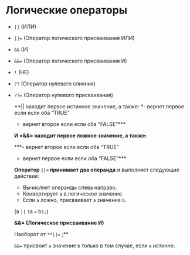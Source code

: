# Логические операторы

- `||` (ИЛИ)
- `||=` (Оператор логического присваивания ИЛИ)
- `&&` (И)
- `&&=` (Оператор логического присваивания И)
- `!` (НЕ)
- `??` (Оператор нулевого слияния)
- `??=` (Оператор нулевого присваивания)
    
    
    **|| находит первое истинное значение, а также: 
    *- вернет первое если если оба “TRUE”
    - вернет второе если если оба “FALSE”***
    
    **И «&&» находит первое ложное значение, а также:** 
    
    ***- вернет второе если если оба “TRUE”
    - вернет первое если если оба “FALSE”***
    
    **Оператор `||=` принимает два операнда** и выполняет следующие действия:
    
    - Вычисляет операнды слева направо.
    - Конвертирует `a` в логическое значение.
    - Если `a` ложно, присваивает `a` значение `b`.
    
    (a `||` `(`a `=` b`);`)
    
    **&&= (Логическое присваивание И)** 
    
    Наоборот от `**||=` ;**
    
    `&&=` присвоит `a` значение `b` только в том случае, если `a` *истинно*.